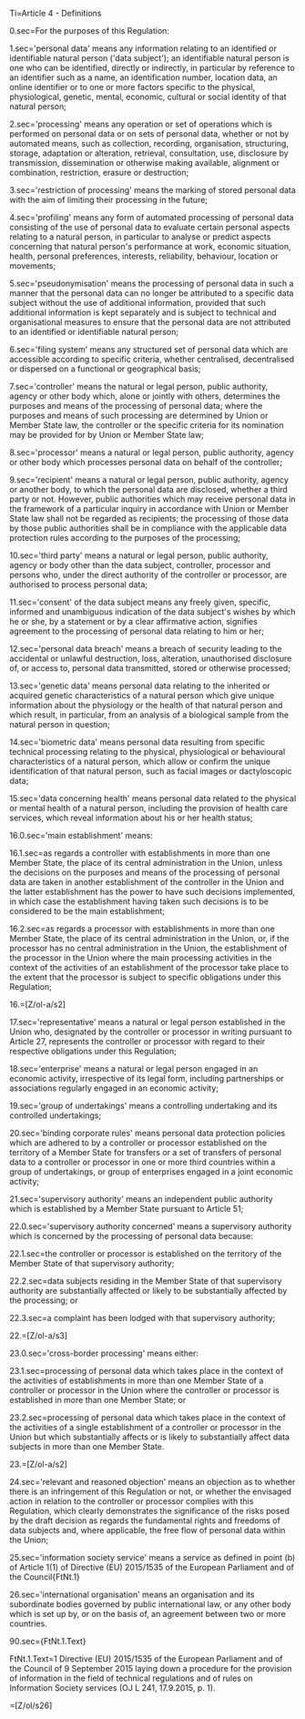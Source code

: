 Ti=Article 4 - Definitions

0.sec=For the purposes of this Regulation:

1.sec='personal data' means any information relating to an identified or identifiable natural person ('data subject'); an identifiable natural person is one who can be identified, directly or indirectly, in particular by reference to an identifier such as a name, an identification number, location data, an online identifier or to one or more factors specific to the physical, physiological, genetic, mental, economic, cultural or social identity of that natural person;

2.sec='processing' means any operation or set of operations which is performed on personal data or on sets of personal data, whether or not by automated means, such as collection, recording, organisation, structuring, storage, adaptation or alteration, retrieval, consultation, use, disclosure by transmission, dissemination or otherwise making available, alignment or combination, restriction, erasure or destruction;

3.sec='restriction of processing' means the marking of stored personal data with the aim of limiting their processing in the future;

4.sec='profiling' means any form of automated processing of personal data consisting of the use of personal data to evaluate certain personal aspects relating to a natural person, in particular to analyse or predict aspects concerning that natural person's performance at work, economic situation, health, personal preferences, interests, reliability, behaviour, location or movements;

5.sec='pseudonymisation' means the processing of personal data in such a manner that the personal data can no longer be attributed to a specific data subject without the use of additional information, provided that such additional information is kept separately and is subject to technical and organisational measures to ensure that the personal data are not attributed to an identified or identifiable natural person;

6.sec='filing system' means any structured set of personal data which are accessible according to specific criteria, whether centralised, decentralised or dispersed on a functional or geographical basis;

7.sec='controller' means the natural or legal person, public authority, agency or other body which, alone or jointly with others, determines the purposes and means of the processing of personal data; where the purposes and means of such processing are determined by Union or Member State law, the controller or the specific criteria for its nomination may be provided for by Union or Member State law;

8.sec='processor' means a natural or legal person, public authority, agency or other body which processes personal data on behalf of the controller;

9.sec='recipient' means a natural or legal person, public authority, agency or another body, to which the personal data are disclosed, whether a third party or not. However, public authorities which may receive personal data in the framework of a particular inquiry in accordance with Union or Member State law shall not be regarded as recipients; the processing of those data by those public authorities shall be in compliance with the applicable data protection rules according to the purposes of the processing;

10.sec='third party' means a natural or legal person, public authority, agency or body other than the data subject, controller, processor and persons who, under the direct authority of the controller or processor, are authorised to process personal data;

11.sec='consent' of the data subject means any freely given, specific, informed and unambiguous indication of the data subject's wishes by which he or she, by a statement or by a clear affirmative action, signifies agreement to the processing of personal data relating to him or her;

12.sec='personal data breach' means a breach of security leading to the accidental or unlawful destruction, loss, alteration, unauthorised disclosure of, or access to, personal data transmitted, stored or otherwise processed;

13.sec='genetic data' means personal data relating to the inherited or acquired genetic characteristics of a natural person which give unique information about the physiology or the health of that natural person and which result, in particular, from an analysis of a biological sample from the natural person in question;

14.sec='biometric data' means personal data resulting from specific technical processing relating to the physical, physiological or behavioural characteristics of a natural person, which allow or confirm the unique identification of that natural person, such as facial images or dactyloscopic data;

15.sec='data concerning health' means personal data related to the physical or mental health of a natural person, including the provision of health care services, which reveal information about his or her health status;

16.0.sec='main establishment' means:

16.1.sec=as regards a controller with establishments in more than one Member State, the place of its central administration in the Union, unless the decisions on the purposes and means of the processing of personal data are taken in another establishment of the controller in the Union and the latter establishment has the power to have such decisions implemented, in which case the establishment having taken such decisions is to be considered to be the main establishment;

16.2.sec=as regards a processor with establishments in more than one Member State, the place of its central administration in the Union, or, if the processor has no central administration in the Union, the establishment of the processor in the Union where the main processing activities in the context of the activities of an establishment of the processor take place to the extent that the processor is subject to specific obligations under this Regulation;

16.=[Z/ol-a/s2]

17.sec='representative' means a natural or legal person established in the Union who, designated by the controller or processor in writing pursuant to Article 27, represents the controller or processor with regard to their respective obligations under this Regulation;

18.sec='enterprise' means a natural or legal person engaged in an economic activity, irrespective of its legal form, including partnerships or associations regularly engaged in an economic activity;

19.sec='group of undertakings' means a controlling undertaking and its controlled undertakings;

20.sec='binding corporate rules' means personal data protection policies which are adhered to by a controller or processor established on the territory of a Member State for transfers or a set of transfers of personal data to a controller or processor in one or more third countries within a group of undertakings, or group of enterprises engaged in a joint economic activity;

21.sec='supervisory authority' means an independent public authority which is established by a Member State pursuant to Article 51;

22.0.sec='supervisory authority concerned' means a supervisory authority which is concerned by the processing of personal data because:

22.1.sec=the controller or processor is established on the territory of the Member State of that supervisory authority;

22.2.sec=data subjects residing in the Member State of that supervisory authority are substantially affected or likely to be substantially affected by the processing; or

22.3.sec=a complaint has been lodged with that supervisory authority;

22.=[Z/ol-a/s3]

23.0.sec='cross-border processing' means either:

23.1.sec=processing of personal data which takes place in the context of the activities of establishments in more than one Member State of a controller or processor in the Union where the controller or processor is established in more than one Member State; or

23.2.sec=processing of personal data which takes place in the context of the activities of a single establishment of a controller or processor in the Union but which substantially affects or is likely to substantially affect data subjects in more than one Member State.

23.=[Z/ol-a/s2]

24.sec='relevant and reasoned objection' means an objection as to whether there is an infringement of this Regulation or not, or whether the envisaged action in relation to the controller or processor complies with this Regulation, which clearly demonstrates the significance of the risks posed by the draft decision as regards the fundamental rights and freedoms of data subjects and, where applicable, the free flow of personal data within the Union;

25.sec='information society service' means a service as defined in point (b) of Article 1(1) of Directive (EU) 2015/1535 of the European Parliament and of the Council{FtNt.1}

26.sec='international organisation' means an organisation and its subordinate bodies governed by public international law, or any other body which is set up by, or on the basis of, an agreement between two or more countries.


90.sec={FtNt.1.Text}

FtNt.1.Text=1 Directive (EU) 2015/1535 of the European Parliament and of the Council of 9 September 2015 laying down a procedure for the provision of information in the field of technical regulations and of rules on Information Society services (OJ L 241, 17.9.2015, p. 1). 

=[Z/ol/s26]
